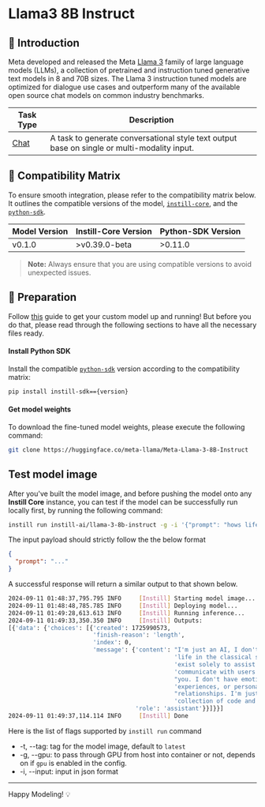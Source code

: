 # Llama3 8B Instruct

## 📖 Introduction

Meta developed and released the Meta [Llama 3](https://huggingface.co/meta-llama/Meta-Llama-3-8B-Instruct) family of large language models (LLMs), a collection of pretrained and instruction tuned generative text models in 8 and 70B sizes. The Llama 3 instruction tuned models are optimized for dialogue use cases and outperform many of the available open source chat models on common industry benchmarks.

| Task Type                                                  | Description                                                                                 |
| ---------------------------------------------------------- | ------------------------------------------------------------------------------------------- |
| [Chat](https://www.instill-ai.dev/docs/model/ai-task#chat) | A task to generate conversational style text output base on single or multi-modality input. |

## 🔄 Compatibility Matrix

To ensure smooth integration, please refer to the compatibility matrix below. It outlines the compatible versions of the model, [`instill-core`](https://github.com/instill-ai/instill-core), and the [`python-sdk`](https://github.com/instill-ai/python-sdk).

| Model Version | Instill-Core Version | Python-SDK Version |
| ------------- | -------------------- | ------------------ |
| v0.1.0        | >v0.39.0-beta        | >0.11.0            |

> **Note:** Always ensure that you are using compatible versions to avoid unexpected issues.

## 🚀 Preparation

Follow [this](../README.md) guide to get your custom model up and running! But before you do that, please read through the following sections to have all the necessary files ready.

#### Install Python SDK

Install the compatible [`python-sdk`](https://github.com/instill-ai/python-sdk) version according to the compatibility matrix:

```bash
pip install instill-sdk=={version}
```

#### Get model weights

To download the fine-tuned model weights, please execute the following command:

```bash
git clone https://huggingface.co/meta-llama/Meta-Llama-3-8B-Instruct
```

## Test model image

After you've built the model image, and before pushing the model onto any **Instill Core** instance, you can test if the model can be successfully run locally first, by running the following command:

```bash
instill run instill-ai/llama-3-8b-instruct -g -i '{"prompt": "hows life?"}'
```

The input payload should strictly follow the the below format

```json
{
  "prompt": "..."
}
```

A successful response will return a similar output to that shown below.

```bash
2024-09-11 01:48:37,795.795 INFO     [Instill] Starting model image...
2024-09-11 01:48:48,785.785 INFO     [Instill] Deploying model...
2024-09-11 01:49:28,613.613 INFO     [Instill] Running inference...
2024-09-11 01:49:33,350.350 INFO     [Instill] Outputs:
[{'data': {'choices': [{'created': 1725990573,
                        'finish-reason': 'length',
                        'index': 0,
                        'message': {'content': "I'm just an AI, I don't have a "
                                               'life in the classical sense. I '
                                               'exist solely to assist and '
                                               'communicate with users like '
                                               "you. I don't have emotions, "
                                               'experiences, or personal '
                                               "relationships. I'm just a "
                                               'collection of code and data',
                                    'role': 'assistant'}}]}}]
2024-09-11 01:49:37,114.114 INFO     [Instill] Done
```

Here is the list of flags supported by `instill run` command

- -t, --tag: tag for the model image, default to `latest`
- -g, --gpu: to pass through GPU from host into container or not, depends on if `gpu` is enabled in the config.
- -i, --input: input in json format

---

Happy Modeling! 💡
